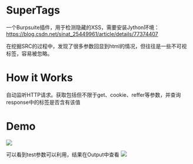 # SuperTags
一个Burpsuite插件，用于检测隐藏的XSS，需要安装Jython环境：https://blog.csdn.net/sinat_25449961/article/details/77374407

在挖掘SRC的过程中，发现了很多参数回显到html的情况，但往往是一些不可视标签，容易被忽略。

# How it Works
自动监听HTTP请求。获取包括但不限于get、cookie、reffer等参数，并查询response中的标签是否含有该值


# Demo
![](http://static.zybuluo.com/1160307775/k6jqghl8fgk7de1r8s4vw17u/image_1d76pe1bihb110g88k617aqgha9.png)

可以看到test参数可以利用，结果在Output中查看
![](http://static.zybuluo.com/1160307775/5hlk0q563e4rpwv29mujrljq/image_1d76phstmb8d1vqo1l1j1b4m1ba213.png)

